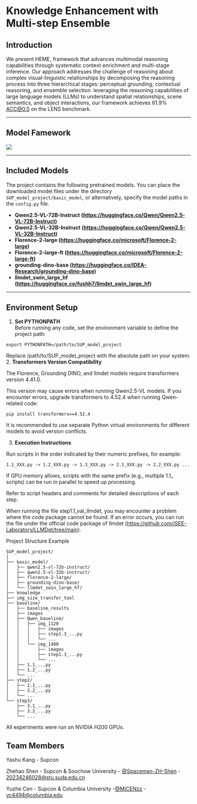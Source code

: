 # Knowledge Enhancement with Multi-step Ensemble

## Introduction

We present HEME, framework that advances multimodal reasoning capabilities through systematic context enrichment and multi-stage inference. Our approach addresses the challenge of reasoning about complex visual-linguistic relationships by decomposing the reasoning process into three hierarchical stages: perceptual grounding, contextual reasoning, and ensemble selection.  leveraging the reasoning capabilities of large language models (LLMs) to understand spatial relationships, scene semantics, and object interactions, our framework achieves 61.9% ACC@0.5 on the LENS benchmark. 

---

## Model Famework
![](FIG/Famework.jpg)


---

## Included Models
The project contains the following pretrained models. You can place the downloaded model files under the directory `SUP_model_project/basic_model`, or alternatively, specify the model paths in the `config.py` file.

- **Qwen2.5-VL-72B-Instruct (https://huggingface.co/Qwen/Qwen2.5-VL-72B-Instruct)**  
- **Qwen2.5-VL-32B-Instruct (https://huggingface.co/Qwen/Qwen2.5-VL-32B-Instruct)**  
- **Florence-2-large (https://huggingface.co/microsoft/Florence-2-large)**  
- **Florence-2-large-ft (https://huggingface.co/microsoft/Florence-2-large-ft)**  
- **grounding-dino-base (https://huggingface.co/IDEA-Research/grounding-dino-base)**  
- **llmdet_swin_large_hf (https://huggingface.co/fushh7/llmdet_swin_large_hf)**

---

## Environment Setup

1. **Set PYTHONPATH**  
Before running any code, set the environment variable to define the project path:  
```
export PYTHONPATH=/path/to/SUP_model_project
```
Replace /path/to/SUP_model_project with the absolute path on your system.
2. **Transformers Version Compatibility** 

The Florence, Grounding DINO, and llmdet models require transformers version 4.41.0.

This version may cause errors when running Qwen2.5-VL models. If you encounter errors, upgrade transformers to 4.52.4 when running Qwen-related code:

```
pip install transformers==4.52.4
```
It is recommended to use separate Python virtual environments for different models to avoid version conflicts.

3. **Execution Instructions**  

Run scripts in the order indicated by their numeric prefixes, for example:

```
1.1_XXX.py -> 1.2_XXX.py -> 1.3_XXX.py -> 2.1_XXX.py -> 2.2_XXX.py ...
```
If GPU memory allows, scripts with the same prefix (e.g., multiple 1.1_ scripts) can be run in parallel to speed up processing.

Refer to script headers and comments for detailed descriptions of each step.

When running the file step1.1_val_llmdet, you may encounter a problem where the code package cannot be found. If an error occurs, you can run the file under the official code package of llmdet (https://github.com/iSEE-Laboratory/LLMDet/tree/main).

Project Structure Example
```
SUP_model_project/
│
├── basic_model/                
│   ├── qwen2.5-vl-72b-instruct/
│   ├── qwen2.5-vl-32b-instruct/
│   ├── florence-2-large/
│   ├── grounding-dino-base/
│   └── llmdet_swin_large_hf/
├── knowledge
├── img_size_transfer_tool
├── baseline/                   
│   ├── baseline_results
│   ├── images
│   ├── Qwen_baseline/
│   │   ├── img_1120
│   │   │   ├── images
│   │   │   ├── step1.3_...py
│   │   │   └── ...
│   │   └── img_1400
│   │       ├── images
│   │       ├── step1.3_...py
│   │       └── ...
│   ├── 1.1_...py
│   ├── 1.2_...py
│   └── ...
├── step2/                     
│   ├── 2.1_...py
│   ├── 2.2_...py
│   └── ...
└── step3/                     
    ├── 3.1_...py
    ├── 3.2_...py
    └── ...
```
All experiments were run on NVIDIA H200 GPUs. 

## Team Members
Yashu Kang - Supcon

Zhehao Shen - Supcon & Soochow University - [@Spaceman-ZH-Shen](https://github.com/Spaceman-ZH-Shen) - 20234246028@stu.suda.edu.cn

Yuzhe Cen - Supcon & Columbia University -[@MiCENzz](https://github.com/MiCENzz) - yc4494@columbia.edu



